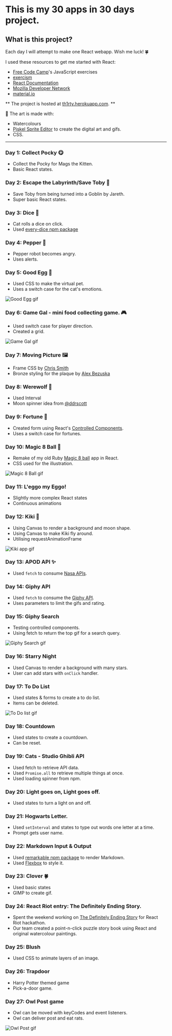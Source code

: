 
# This is my 30 apps in 30 days project.


## What is this project?

Each day I will attempt to make one React webapp.
Wish me luck! 🍀

I used these resources to get me started with React:

- [Free Code Camp](https://www.freecodecamp.com/)'s JavaScript exercises
- [exercism](http://exercism.io/)
- [React Documentation](https://facebook.github.io/react/)
- [Mozilla Developer Network](https://developer.mozilla.org/en-US/)
- [material.io](https://material.io/)


** The project is hosted at [th1rty.herokuapp.com](https://th1rty.herokuapp.com/). **


🎨 The art is made with:

- Watercolours
- [Piskel Sprite Editor](http://www.piskelapp.com/) to create the digital art and gifs.
- CSS.

---

### Day 1: Collect Pocky 😋

- Collect the Pocky for Mags the Kitten.
- Basic React states.


### Day 2: Escape the Labyrinth/Save Toby 👶

- Save Toby from being turned into a Goblin by Jareth.
- Super basic React states.


### Day 3: Dice 🎲

- Cat rolls a dice on click.
- Used [every-dice npm package](https://www.npmjs.com/package/every-dice)


### Day 4: Pepper 🤖

- Pepper robot becomes angry.
- Uses alerts.


### Day 5: Good Egg 🥚
- Used CSS to make the virtual pet.
- Uses a switch case for the cat's emotions.

![Good Egg gif](https://media.giphy.com/media/l0IydJ8PcTC3dBtpS/giphy.gif "Good Egg in action!")


### Day 6: Game Gal - mini food collecting game. 🎮
- Used switch case for player direction.
- Created a grid.

![Game Gal gif](https://media.giphy.com/media/3og0IDf6weVX4zOtpu/giphy.gif "Game Gal in action")


### Day 7: Moving Picture 🖼️
- Frame CSS by [Chris Smith](https://codepen.io/chris22smith/pen/PbBwjp)
- Bronze styling for the plaque by [Alex Bezuska](https://codepen.io/AlexBezuska/pen/zyiCs)


### Day 8: Werewolf 🐺
- Used Interval
- Moon spinner idea from [@ddrscott](https://gist.github.com/ddrscott/5339084)


### Day 9: Fortune 🔮
- Created form using React's [Controlled Components](https://facebook.github.io/react/docs/forms.html).
- Uses a switch case for fortunes.


### Day 10: Magic 8 Ball 🎱
- Remake of my old Ruby [Magic 8 ball](https://pink8ball.herokuapp.com/answer) app in React.
- CSS used for the illustration.

![Magic 8 Ball gif](https://media.giphy.com/media/3o7btM9ZguhZ0q3eXS/giphy.gif "Magic 8 Ball in action")


### Day 11: L'eggo my Eggo!
- Slightly more complex React states
- Continuous animations


### Day 12: Kiki 🎃
- Using Canvas to render a background and moon shape.
- Using Canvas to make Kiki fly around.
- Utilising requestAnimationFrame

![Kiki app gif](https://media.giphy.com/media/xUPGcjiqSRTxE9iKY0/giphy.gif "Kiki app in action")


### Day 13: APOD API ✨
- Used `fetch` to consume [Nasa APIs](https://api.nasa.gov/).


### Day 14: Giphy API
- Used `fetch` to consume the [Giphy API](https://github.com/Giphy/GiphyAPI).
- Uses parameters to limit the gifs and rating.


### Day 15: Giphy Search
- Testing controlled components.
- Using fetch to return the top gif for a search query.

![Giphy Search gif](https://media.giphy.com/media/3o7btXFJQN7WwfaV68/giphy.gif "Search in action")


### Day 16: Starry Night
- Used Canvas to render a background with many stars.
- User can add stars with `onClick` handler.


### Day 17: To Do List
- Used states & forms to create a to do list.
- Items can be deleted.

![To Do list gif](https://media.giphy.com/media/3og0IL4CqZ6upOmFmU/giphy.gif "To Do list in action")


### Day 18: Countdown
- Used states to create a countdown.
- Can be reset.


### Day 19: Cats - Studio Ghibli API
- Used fetch to retrieve API data.
- Used `Promise.all` to retrieve multiple things at once.
- Used loading spinner from npm.


### Day 20: Light goes on, Light goes off.
- Used states to turn a light on and off.


### Day 21: Hogwarts Letter.
- Used `setInterval` and states to type out words one letter at a time.
- Prompt gets user name.


### Day 22: Markdown Input & Output
- Used [remarkable npm package](https://www.npmjs.com/package/remarkable) to render Markdown.
- Used [Flexbox](https://css-tricks.com/snippets/css/a-guide-to-flexbox/) to style it.


### Day 23: Clover 🍀
- Used basic states
- GIMP to create gif.


### Day 24: React Riot entry: The Definitely Ending Story.
- Spent the weekend working on [The Definitely Ending Story](https://reactriot.herokuapp.com/) for React Riot hackathon.
- Our team created a point-n-click puzzle story book using React and original watercolour paintings.


### Day 25: Blush
- Used CSS to animate layers of an image.

### Day 26: Trapdoor
- Harry Potter themed game
- Pick-a-door game.


### Day 27: Owl Post game
- Owl can be moved with keyCodes and event listeners.
- Owl can deliver post and eat rats.

![Owl Post gif](https://media.giphy.com/media/3ohrylMgAHFeOEZ2rm/giphy.gif "owl post gif")
